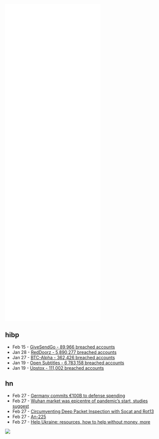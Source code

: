 ![Metrics](https://raw.githubusercontent.com/phixion/phixion/master/metrics.svg)

## hibp

<!--
for https://github.com/phixion/phixion/blob/main/.github/workflows/feeds.yml
-->
<!--START_SECTION:haveibeenpwnd-->
- Feb 15 - [GiveSendGo - 89,966 breached accounts](https://haveibeenpwned.com/PwnedWebsites#GiveSendGo)
- Jan 28 - [RedDoorz - 5,890,277 breached accounts](https://haveibeenpwned.com/PwnedWebsites#RedDoorz)
- Jan 27 - [BTC-Alpha - 362,426 breached accounts](https://haveibeenpwned.com/PwnedWebsites#BTCAlpha)
- Jan 19 - [Open Subtitles - 6,783,158 breached accounts](https://haveibeenpwned.com/PwnedWebsites#OpenSubtitles)
- Jan 19 - [Upstox - 111,002 breached accounts](https://haveibeenpwned.com/PwnedWebsites#Upstox)
<!--END_SECTION:haveibeenpwnd-->

## hn

<!--
for https://github.com/phixion/phixion/blob/main/.github/workflows/feeds.yml
-->
<!--START_SECTION:hn-->
- Feb 27 - [Germany commits €100B to defense spending](https://www.dw.com/en/germany-commits-100-billion-to-defense-spending/a-60933724)
- Feb 27 - [Wuhan market was epicentre of pandemic’s start, studies suggest](https://www.nature.com/articles/d41586-022-00584-8)
- Feb 27 - [Circumventing Deep Packet Inspection with Socat and Rot13](https://gist.github.com/gmurdocca/88857b58dc4668d88b0d0fae6ebf8b64)
- Feb 27 - [An-225](https://en.wikipedia.org/wiki/Antonov_An-225_Mriya)
- Feb 27 - [Help Ukraine: resources, how to help without money, more](https://helpukraine.simple.ink/)
<!--END_SECTION:hn-->

<!--
for https://yhype.me
-->
![](https://hit.yhype.me/github/profile?user_id=13013670)

